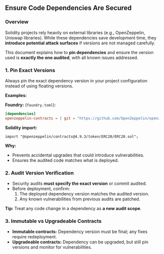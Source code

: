 ## Ensure Code Dependencies Are Secured

### Overview

Solidity projects rely heavily on external libraries (e.g., OpenZeppelin, Uniswap libraries). While these dependencies save development time, they **introduce potential attack surfaces** if versions are not managed carefully.

This document explains how to **pin dependencies** and ensure the version used is **exactly the one audited**, with all known issues addressed.

### 1. Pin Exact Versions

Always pin the exact dependency version in your project configuration instead of using floating versions.

**Examples:**

**Foundry:** (`foundry.toml`):

```toml
[dependencies]
openzeppelin-contracts = { git = "https://github.com/OpenZeppelin/openzeppelin-contracts", tag = "v4.9.3" }
```

**Solidity import:**

```solidity
import "@openzeppelin/contracts@4.9.3/token/ERC20/ERC20.sol";
```

**Why:**

- Prevents accidental upgrades that could introduce vulnerabilities.
- Ensures the audited code matches what is deployed.


### 2. Audit Version Verification

- Security audits **must specify the exact version** or commit audited.
- Before deployment, confirm:
  1. The deployed dependency version matches the audited version.
  2. Any known vulnerabilities from previous audits are patched.

**Tip:** Treat any code change in a dependency as **a new audit scope**.


### 3. Immutable vs Upgradeable Contracts

- **Immutable contracts:** Dependency version must be final; any fixes require redeployment.
- **Upgradeable contracts:** Dependency can be upgraded, but still pin versions and monitor for vulnerabilities.